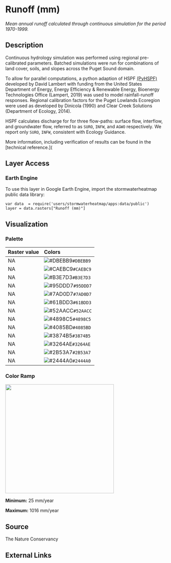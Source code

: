 Runoff (mm)
================

*Mean annual runoff calculated through continuous simulation for the
period 1970-1999.*

## Description

Continuous hydrology simulation was performed using regional
pre-calibrated parameters. Batched simulations were run for combinations
of land cover, soils, and slopes across the Puget Sound domain.

To allow for parallel computations, a python adaption of HSPF
[(PyHSPF)](https://github.com/djlampert/PyHSPF) developed by David
Lambert with funding from the United States Department of Energy, Energy
Efficiency & Renewable Energy, Bioenergy Technologies Office (Lampert,
2019) was used to model rainfall-runoff responses. Regional calibration
factors for the Puget Lowlands Ecoregion were used as developed by
Dinicola (1990) and Clear Creek Solutions (Department of Ecology, 2014).

HSPF calculates discharge for for three flow-paths: surface flow,
interflow, and groundwater flow, referred to as `SURO`, `INFW`, and
`AGWO` respectively. We report only `SURO`, `INFW`, consistent with
Ecology Guidance.

More information, including verification of results can be found in the
\[technical reference.\](

## Layer Access

### Earth Engine

To use this layer in Google Earth Engine, import the stormwaterheatmap
public data library:

    var data  = require('users/stormwaterheatmap/apps:data/public')
    layer = data.rasters["Runoff (mm)"]

## Visualization

### Palette

| Raster value | Colors                                                                    |
|:-------------|:--------------------------------------------------------------------------|
| NA           | ![\#DBEBB9](https://via.placeholder.com/15/DBEBB9/000000?text=+)`#DBEBB9` |
| NA           | ![\#CAEBC9](https://via.placeholder.com/15/CAEBC9/000000?text=+)`#CAEBC9` |
| NA           | ![\#B3E7D3](https://via.placeholder.com/15/B3E7D3/000000?text=+)`#B3E7D3` |
| NA           | ![\#95DDD7](https://via.placeholder.com/15/95DDD7/000000?text=+)`#95DDD7` |
| NA           | ![\#7AD0D7](https://via.placeholder.com/15/7AD0D7/000000?text=+)`#7AD0D7` |
| NA           | ![\#61BDD3](https://via.placeholder.com/15/61BDD3/000000?text=+)`#61BDD3` |
| NA           | ![\#52AACC](https://via.placeholder.com/15/52AACC/000000?text=+)`#52AACC` |
| NA           | ![\#4898C5](https://via.placeholder.com/15/4898C5/000000?text=+)`#4898C5` |
| NA           | ![\#4085BD](https://via.placeholder.com/15/4085BD/000000?text=+)`#4085BD` |
| NA           | ![\#3874B5](https://via.placeholder.com/15/3874B5/000000?text=+)`#3874B5` |
| NA           | ![\#3264AE](https://via.placeholder.com/15/3264AE/000000?text=+)`#3264AE` |
| NA           | ![\#2B53A7](https://via.placeholder.com/15/2B53A7/000000?text=+)`#2B53A7` |
| NA           | ![\#2444A0](https://via.placeholder.com/15/2444A0/000000?text=+)`#2444A0` |

### Color Ramp

<img src="C:/Users/CNilsen/Documents/repos/heatmap_earthengine/layer_docs/runoff_mm_files/figure-gfm/unnamed-chunk-9-1.png" width="340" />

**Minimum:** 25 mm/year

**Maximum:** 1016 mm/year

## Source

The Nature Conservancy

## External Links
